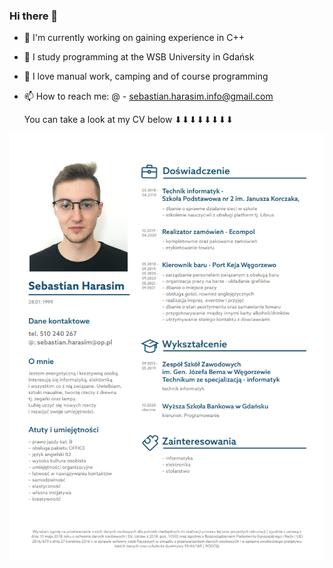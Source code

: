 ### Hi there 👋


- 🔭 I'm currently working on gaining experience in C++
- 🌱 I study programming at the WSB University in Gdańsk
- 💬 I love manual work, camping and of course programming
- 📫 How to reach me: @ - sebastian.harasim.info@gmail.com  
     
   You can take a look at my CV below   ⬇⬇⬇⬇⬇⬇⬇⬇
                                
<p align="center">
 <img src="CV_SebastianH.png" />
</p>
